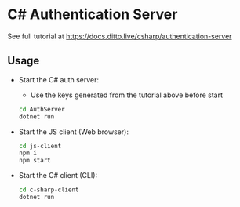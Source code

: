 # C# Authentication Server

See full tutorial at https://docs.ditto.live/csharp/authentication-server

## Usage

- Start the C# auth server:
    - Use the keys generated from the tutorial above before start

    ```bash
    cd AuthServer
    dotnet run
    ```

- Start the JS client (Web browser):

    ```bash
    cd js-client
    npm i
    npm start
    ```

- Start the C# client (CLI):

    ```bash
    cd c-sharp-client
    dotnet run
    ```
